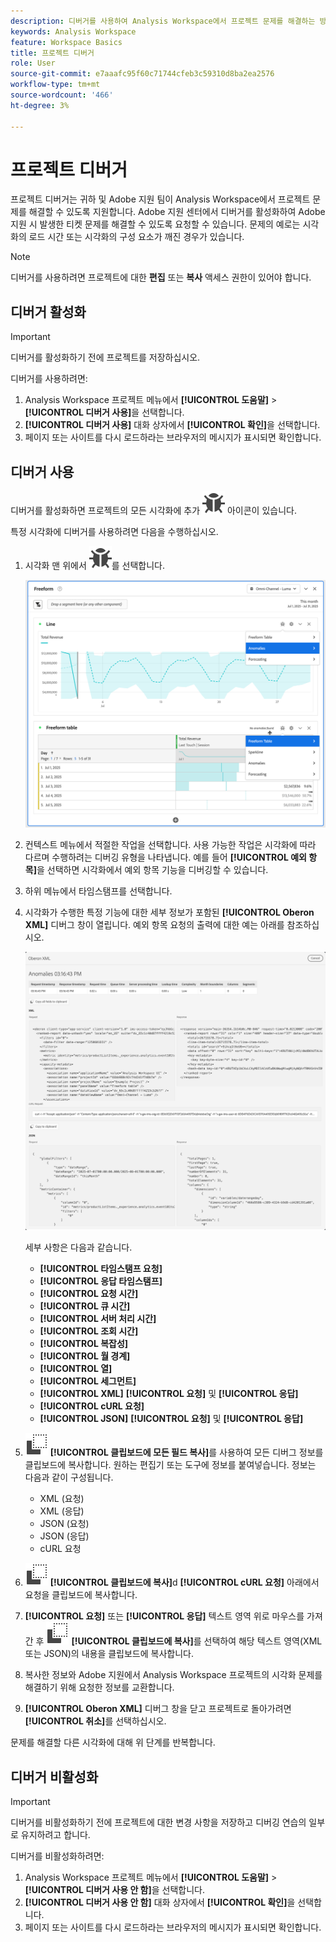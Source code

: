```yaml
---
description: 디버거를 사용하여 Analysis Workspace에서 프로젝트 문제를 해결하는 방법에 대해 알아봅니다.
keywords: Analysis Workspace
feature: Workspace Basics
title: 프로젝트 디버거
role: User
source-git-commit: e7aaafc95f60c71744cfeb3c59310d8ba2ea2576
workflow-type: tm+mt
source-wordcount: '466'
ht-degree: 3%

---
```


# 프로젝트 디버거

프로젝트 디버거는 귀하 및 Adobe 지원 팀이 Analysis Workspace에서 프로젝트 문제를 해결할 수 있도록 지원합니다. Adobe 지원 센터에서 디버거를 활성화하여 Adobe 지원 시 발생한 티켓 문제를 해결할 수 있도록 요청할 수 있습니다. 문제의 예로는 시각화의 로드 시간 또는 시각화의 구성 요소가 깨진 경우가 있습니다.

>[!NOTE]
>
>디버거를 사용하려면 프로젝트에 대한 **편집** 또는 **복사** 액세스 권한이 있어야 합니다.
>

## 디버거 활성화

>[!IMPORTANT]
>
>디버거를 활성화하기 전에 프로젝트를 저장하십시오.
>

디버거를 사용하려면:

1. Analysis Workspace 프로젝트 메뉴에서 **[!UICONTROL 도움말]** > **[!UICONTROL 디버거 사용]**&#x200B;을 선택합니다.
1. **[!UICONTROL 디버거 사용]** 대화 상자에서 **[!UICONTROL 확인]**&#x200B;을 선택합니다.
1. 페이지 또는 사이트를 다시 로드하라는 브라우저의 메시지가 표시되면 확인합니다.


## 디버거 사용

디버거를 활성화하면 프로젝트의 모든 시각화에 추가 ![버그](/help/assets/icons/Bug.svg) 아이콘이 있습니다.

특정 시각화에 디버거를 사용하려면 다음을 수행하십시오.

1. 시각화 맨 위에서 ![버그](/help/assets/icons/Bug.svg)를 선택합니다.

   ![디버거 컨텍스트 메뉴](assets/debugger-context-menu.png)

1. 컨텍스트 메뉴에서 적절한 작업을 선택합니다. 사용 가능한 작업은 시각화에 따라 다르며 수행하려는 디버깅 유형을 나타냅니다. 예를 들어 **[!UICONTROL 예외 항목]**&#x200B;을 선택하면 시각화에서 예외 항목 기능을 디버깅할 수 있습니다.
1. 하위 메뉴에서 타임스탬프를 선택합니다.
1. 시각화가 수행한 특정 기능에 대한 세부 정보가 포함된 **[!UICONTROL Oberon XML]** 디버그 창이 열립니다. 예외 항목 요청의 출력에 대한 예는 아래를 참조하십시오.

   ![디버그 요청 출력](assets/debugger-oberon.png)

   세부 사항은 다음과 같습니다.

   * **[!UICONTROL 타임스탬프 요청]**
   * **[!UICONTROL 응답 타임스탬프]**
   * **[!UICONTROL 요청 시간]**
   * **[!UICONTROL 큐 시간]**
   * **[!UICONTROL 서버 처리 시간]**
   * **[!UICONTROL 조회 시간]**
   * **[!UICONTROL 복잡성]**
   * **[!UICONTROL 월 경계]**
   * **[!UICONTROL 열]**
   * **[!UICONTROL 세그먼트]**
   * **[!UICONTROL XML]** **[!UICONTROL 요청]** 및 **[!UICONTROL 응답]**
   * **[!UICONTROL cURL 요청]**
   * **[!UICONTROL JSON]** **[!UICONTROL 요청]** 및 **[!UICONTROL 응답]**

1. ![복사](/help/assets/icons/Copy.svg) **[!UICONTROL 클립보드에 모든 필드 복사]**&#x200B;를 사용하여 모든 디버그 정보를 클립보드에 복사합니다. 원하는 편집기 또는 도구에 정보를 붙여넣습니다. 정보는 다음과 같이 구성됩니다.

   * XML (요청)
   * XML (응답)
   * JSON (요청)
   * JSON (응답)
   * cURL 요청

1. ![복사](/help/assets/icons/Copy.svg) **[!UICONTROL 클립보드에 복사]**&#x200B;d **[!UICONTROL cURL 요청]** 아래에서 요청을 클립보드에 복사합니다.
1. **[!UICONTROL 요청]** 또는 **[!UICONTROL 응답]** 텍스트 영역 위로 마우스를 가져간 후 ![복사](/help/assets/icons/Copy.svg) **[!UICONTROL 클립보드에 복사]**&#x200B;를 선택하여 해당 텍스트 영역(XML 또는 JSON)의 내용을 클립보드에 복사합니다.

1. 복사한 정보와 Adobe 지원에서 Analysis Workspace 프로젝트의 시각화 문제를 해결하기 위해 요청한 정보를 교환합니다.

1. **[!UICONTROL Oberon XML]** 디버그 창을 닫고 프로젝트로 돌아가려면 **[!UICONTROL 취소]**&#x200B;를 선택하십시오.

문제를 해결할 다른 시각화에 대해 위 단계를 반복합니다.

## 디버거 비활성화

>[!IMPORTANT]
>
>디버거를 비활성화하기 전에 프로젝트에 대한 변경 사항을 저장하고 디버깅 연습의 일부로 유지하려고 합니다.
>

디버거를 비활성화하려면:

1. Analysis Workspace 프로젝트 메뉴에서 **[!UICONTROL 도움말]** > **[!UICONTROL 디버거 사용 안 함]**&#x200B;을 선택합니다.
1. **[!UICONTROL 디버거 사용 안 함]** 대화 상자에서 **[!UICONTROL 확인]**&#x200B;을 선택합니다.
1. 페이지 또는 사이트를 다시 로드하라는 브라우저의 메시지가 표시되면 확인합니다.



